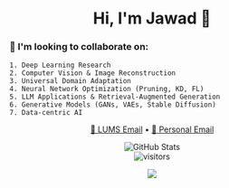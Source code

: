 <h1 align="center">Hi, I'm Jawad 👋</h1>

### 🤝 I'm looking to collaborate on:

```text
1. Deep Learning Research
2. Computer Vision & Image Reconstruction
3. Universal Domain Adaptation
4. Neural Network Optimization (Pruning, KD, FL)
5. LLM Applications & Retrieval-Augmented Generation
6. Generative Models (GANs, VAEs, Stable Diffusion)
7. Data-centric AI
```

<p align="center"> <a href="mailto:25100094@lums.edu.pk">📧 LUMS Email</a> • <a href="mailto:jawad.saeed586r@gmail.com">📧 Personal Email</a> </p>

<p align="center"> <img src="https://github-readme-stats.vercel.app/api?username=Jawamegamind&show_icons=true&theme=tokyonight" alt="GitHub Stats" /> <br /> <img src="https://visitor-badge.laobi.icu/badge?page_id=Jawamegamind" alt="visitors" /> </p>

<p align="center"> <img src = "https://github-readme-stats.vercel.app/api/top-langs/?username=Jawamegamind" />  </p>
